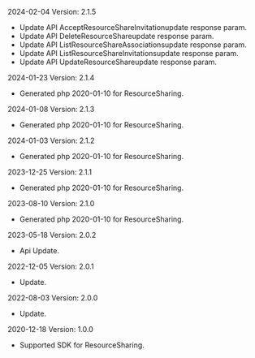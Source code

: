 2024-02-04 Version: 2.1.5
- Update API AcceptResourceShareInvitationupdate response param.
- Update API DeleteResourceShareupdate response param.
- Update API ListResourceShareAssociationsupdate response param.
- Update API ListResourceShareInvitationsupdate response param.
- Update API UpdateResourceShareupdate response param.


2024-01-23 Version: 2.1.4
- Generated php 2020-01-10 for ResourceSharing.

2024-01-08 Version: 2.1.3
- Generated php 2020-01-10 for ResourceSharing.

2024-01-03 Version: 2.1.2
- Generated php 2020-01-10 for ResourceSharing.

2023-12-25 Version: 2.1.1
- Generated php 2020-01-10 for ResourceSharing.

2023-08-10 Version: 2.1.0
- Generated php 2020-01-10 for ResourceSharing.

2023-05-18 Version: 2.0.2
- Api Update.

2022-12-05 Version: 2.0.1
- Update.

2022-08-03 Version: 2.0.0
- Update.

2020-12-18 Version: 1.0.0
- Supported SDK for ResourceSharing.

